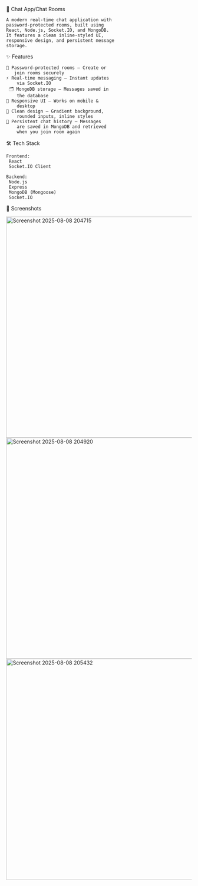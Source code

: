 💬 Chat App/Chat Rooms

    A modern real-time chat application with
    password-protected rooms, built using 
    React, Node.js, Socket.IO, and MongoDB.
    It features a clean inline-styled UI,
    responsive design, and persistent message
    storage.

✨ Features

    🔑 Password-protected rooms – Create or
       join rooms securely
    ⚡ Real-time messaging – Instant updates
        via Socket.IO
     🗂 MongoDB storage – Messages saved in 
        the database
    📱 Responsive UI – Works on mobile &
        desktop
    🎨 Clean design – Gradient background,
        rounded inputs, inline styles
    💾 Persistent chat history – Messages
        are saved in MongoDB and retrieved
        when you join room again
        

🛠 Tech Stack
    
    Frontend:
     React
     Socket.IO Client

    Backend:
     Node.js
     Express
     MongoDB (Mongoose)
     Socket.IO


📸 Screenshots

     
<img width="600" height="600" alt="Screenshot 2025-08-08 204715" src="https://github.com/user-attachments/assets/ede601c1-31dc-45e5-9be3-568497decd72" />
<img width="600" height="600" alt="Screenshot 2025-08-08 204920" src="https://github.com/user-attachments/assets/78cdb71f-a83b-4c9b-ae17-eda431fda750" />
<img width="600" height="600" alt="Screenshot 2025-08-08 205432" src="https://github.com/user-attachments/assets/fef011c8-26e6-4ce1-86f8-57512a9a4ae9" />











